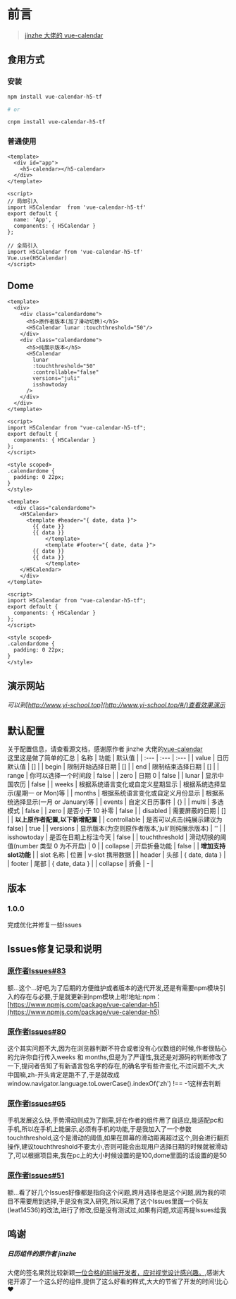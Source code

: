 # 前言

> [jinzhe 大佬的 vue-calendar](https://github.com/jinzhe/vue-calendar)

## 食用方式

### 安装

```bash
npm install vue-calendar-h5-tf

# or

cnpm install vue-calendar-h5-tf
```

### 普通使用

```vue
<template>
  <div id="app">
    <h5-calendar></h5-calendar>
  </div>
</template>

<script>
// 局部引入
import H5Calendar  from 'vue-calendar-h5-tf'
export default {
  name: 'App',
  components: { H5Calendar }
};

// 全局引入
import H5Calendar from 'vue-calendar-h5-tf'
Vue.use(H5Calendar)
</script>
```

## Dome

```vue
<template>
  <div>
    <div class="calendardome">
      <h5>原作者版本(加了滑动切换)</h5>
      <H5Calendar lunar :touchthreshold="50"/>
    </div>
    <div class="calendardome">
      <h5>纯展示版本</h5>
      <H5Calendar
        lunar
        :touchthreshold="50"
        :controllable="false"
        versions="juli"
        isshowtoday
      />
    </div>
  </div>
</template>

<script>
import H5Calendar from "vue-calendar-h5-tf";
export default {
  components: { H5Calendar }
};
</script>

<style scoped>
.calendardome {
  padding: 0 22px;
}
</style>
```



```vue
<template>
  <div class="calendardome">
    <H5Calendar>
      <template #header="{ date, data }">
        {{ date }}
        {{ data }}
			</template>
			<template #footer="{ date, data }">
        {{ date }}
        {{ data }}
			</template>
  	</H5Calendar>
    </div>
</template>

<script>
import H5Calendar from "vue-calendar-h5-tf";
export default {
  components: { H5Calendar }
};
</script>

<style scoped>
.calendardome {
  padding: 0 22px;
}
</style>
```



## 演示网站

###### 可以到[http://www.yi-school.top](http://www.yi-school.top/#/)查看效果演示

## 默认配置

关于配置信息，请查看源文档，感谢原作者 jinzhe 大佬的[vue-calendar](https://github.com/jinzhe/vue-calendar)  
这里这是做了简单的汇总
| 名称 | 功能 | 默认值 |
| :--- | :--- | :--- |
| value | 日历默认值 | [] |
| begin | 限制开始选择日期 | [] |
| end | 限制结束选择日期 | [] |
| range | 你可以选择一个时间段 | false |
| zero | 日期 0 | false |
| lunar | 显示中国农历 | false |
| weeks | 根据系统语言变化或自定义星期显示 | 根据系统选择显示(星期一 or Mon)等 |
| months | 根据系统语言变化或自定义月份显示 | 根据系统选择显示(一月 or January)等 |
| events | 自定义日历事件 | {} |
| multi | 多选模式 | false |
| zero | 是否小于 10 补零 | false |
| disabled | 需要屏蔽的日期 | [] |
| **以上原作者配置,以下新增配置** |
| controllable | 是否可以点击(纯展示建议为 false) | true |
| versions | 显示版本(为空则原作者版本,'juli'则纯展示版本) | '' |
| isshowtoday | 是否在日期上标注今天 | false |
| touchthreshold | 滑动切换的阈值(number 类型 0 为不开启) | 0 |
| collapse | 开启折叠功能 | false |
| **增加支持slot功能** |
| slot 名称 | 位置 | v-slot 携带数据 |
| header | 头部 | { date, data } |
| footer | 尾部 | { date, data } |
| collapse | 折叠 | - |

## 版本

### 1.0.0

完成优化并修复一些Issues

## Issues修复记录和说明

### [原作者Issues#83](https://github.com/jinzhe/vue-calendar/issues/83)
额...这个...好吧,为了后期的方便维护或者版本的迭代开发,还是有需要npm模块引入的存在与必要,于是就更新到npm模块上啦!地址:npm：[https://www.npmjs.com/package/vue-calendar-h5](https://www.npmjs.com/package/vue-calendar-h5)

### [原作者Issues#80](https://github.com/jinzhe/vue-calendar/issues/80)
这个其实问题不大,因为在浏览器判断不符合或者没有心仪数组的时候,作者很贴心的允许你自行传入weeks 和 months,但是为了严谨性,我还是对源码的判断修改了一下,提问者告知了有新语言包名字的存在,的确名字有些许变化,不过问题不大,大中国嘛,zh-开头肯定是跑不了,于是就改成window.navigator.language.toLowerCase().indexOf('zh') !== -1这样去判断

### [原作者Issues#65](https://github.com/jinzhe/vue-calendar/issues/65)
手机发展这么快,手势滑动则成为了刚需,好在作者的组件用了自适应,能适配pc和手机,所以在手机上能展示,必须有手机的功能,于是我加入了一个参数touchthreshold,这个是滑动的阈值,如果在屏幕的滑动距离超过这个,则会进行翻页操作,建议touchthreshold不要太小,否则可能会出现用户选择日期的时候就被滑动了,可以根据项目来,我在pc上的大小时候设置的是100,dome里面的话设置的是50

### [原作者Issues#51](https://github.com/jinzhe/vue-calendar/issues/51)
额...看了好几个Issues好像都是指向这个问题,跨月选择也是这个问题,因为我的项目不需要用到选择,于是没有深入研究,所以采用了这个Issues里面一个码友(leat14536)的改法,进行了修改,但是没有测试过,如果有问题,欢迎再提Issues给我

## 鸣谢

##### 日历组件的原作者 jinzhe

大佬的签名果然比较新颖[一位合格的前端开发者，应对视觉设计感兴趣。](https://github.com/jinzhe),感谢大佬开源了一个这么好的组件,提供了这么好看的样式,大大的节省了开发的时间!比心❤
